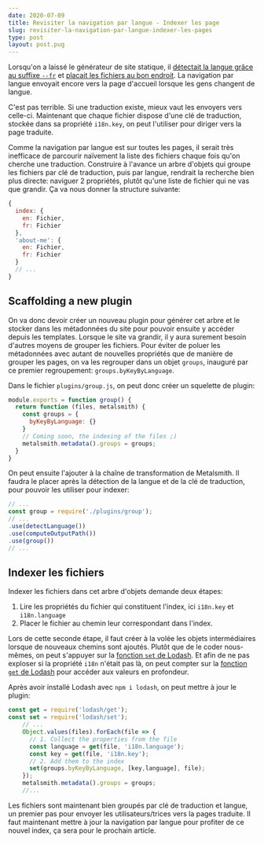 ```yaml
---
date: 2020-07-09
title: Revisiter la navigation par langue - Indexer les page
slug: revisiter-la-navigation-par-langue-indexer-les-pages
type: post
layout: post.pug
---
```

Lorsqu'on a laissé le générateur de site statique, il [détectait la langue grâce au suffixe `--fr`][ssg-detect-language] et [placait les fichiers au bon endroit][ssg-file-output]. La navigation par langue envoyait encore vers la page d'accueil lorsque les gens changent de langue.

C'est pas terrible. Si une traduction existe, mieux vaut les envoyers vers celle-ci. Maintenant que chaque fichier dispose d'une clé de traduction, stockée dans sa propriété `i18n.key`, on peut l'utiliser pour diriger vers la page traduite.

Comme la navigation par langue est sur toutes les pages, il serait très inefficace de parcourir naïvement la liste des fichiers chaque fois qu'on cherche une traduction. Construire à l'avance un arbre d'objets qui groupe les fichiers par clé de traduction, puis par langue, rendrait la recherche bien plus directe: naviguer 2 propriétés, plutôt qu'une liste de fichier qui ne vas que grandir. Ça va nous donner la structure suivante:

```js
{
  index: {
    en: Fichier,
    fr: Fichier
  },
  'about-me': {
    en: Fichier,
    fr: Fichier
  }
  // ...
}
```

Scaffolding a new plugin
---

On va donc devoir créer un nouveau plugin pour générer cet arbre et le stocker dans les métadonnées du site pour pouvoir ensuite y accéder depuis les templates.
Lorsque le site va grandir, il y aura surement besoin d'autres moyens de grouper les fichiers. Pour éviter de poluer les métadonnées avec autant de nouvelles propriétés que de manière de grouper les pages, on va les regrouper dans un objet `groups`, inauguré par ce premier regroupement: `groups.byKeyByLanguage`.

Dans le fichier `plugins/group.js`, on peut donc créer un squelette de plugin:

```js
module.exports = function group() {
  return function (files, metalsmith) {
    const groups = {
      byKeyByLanguage: {}
    }
    // Coming soon, the indexing of the files ;)
    metalsmith.metadata().groups = groups;
  }
}
```

On peut ensuite l'ajouter à la chaîne de transformation de Metalsmith. Il faudra le placer après la détection de la langue et de la clé de traduction, pour pouvoir les utiliser pour indexer:

```js
// ...
const group = require('./plugins/group');
// ...
.use(detectLanguage())
.use(computeOutputPath())
.use(group())
// ...
```

Indexer les fichiers
---

Indexer les fichiers dans cet arbre d'objets demande deux étapes:

1. Lire les propriétés du fichier qui constituent l'index, ici `i18n.key` et `i18n.language`
2. Placer le fichier au chemin leur correspondant dans l'index.

Lors de cette seconde étape, il faut créer à la volée les objets intermédiaires lorsque de nouveaux chemins sont ajoutés. Plutôt que de le coder nous-mêmes, on peut s'appuyer sur la <a href="https://lodash.com/docs/4.17.15#set" hreflang="en">fonction `set` de Lodash</a>. Et afin de ne pas exploser si la propriété `i18n` n'était pas là, on peut compter sur la <a href="https://lodash.com/docs/4.17.15#get" hreflang="en">fonction `get` de Lodash</a> pour accéder aux valeurs en profondeur.

Après avoir installé Lodash avec `npm i lodash`, on peut mettre à jour le plugin:

```js
const get = require('lodash/get');
const set = require('lodash/set');
    // ...
    Object.values(files).forEach(file => {
      // 1. Collect the properties from the file
      const language = get(file, 'i18n.language');
      const key = get(file, 'i18n.key');
      // 2. Add them to the index
      set(groups.byKeyByLanguage, [key,language], file);
    });
    metalsmith.metadata().groups = groups;
    //...
```

Les fichiers sont maintenant bien groupés par clé de traduction et langue, un premier pas pour envoyer les utilisateurs/trices vers la pages traduite. Il faut maintenant mettre à jour la navigation par langue pour profiter de ce nouvel index, ça sera pour le prochain article.

[ssg-detect-language]: ../detecter-la-langue-seconde-passe/
[ssg-file-output]: ../au-bon-endroit/
